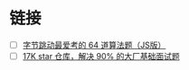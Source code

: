 # 链接
- [ ]  [字节跳动最爱考的 64 道算法题（JS版）](https://juejin.cn/post/6947842412102287373)
- [ ]  [17K star 仓库，解决 90% 的大厂基础面试题](https://juejin.cn/post/6947860760840110088)